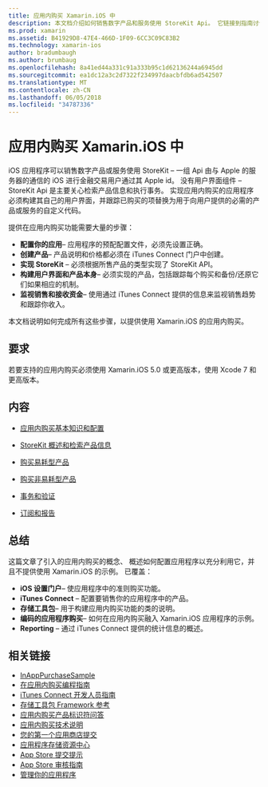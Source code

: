 ```yaml
---
title: 应用内购买 Xamarin.iOS 中
description: 本文档介绍如何销售数字产品和服务使用 StoreKit Api。 它链接到指南讨论了配置、 耗材、 非耗材产品、 事务、 订阅和的详细信息。
ms.prod: xamarin
ms.assetid: B41929D8-47E4-466D-1F09-6CC3C09C83B2
ms.technology: xamarin-ios
author: bradumbaugh
ms.author: brumbaug
ms.openlocfilehash: 8a41ed44a331c91a333b95c1d62136244a6945dd
ms.sourcegitcommit: ea1dc12a3c2d7322f234997daacbfdb6ad542507
ms.translationtype: MT
ms.contentlocale: zh-CN
ms.lasthandoff: 06/05/2018
ms.locfileid: "34787336"
---
```

# <a name="in-app-purchasing-in-xamarinios"></a>应用内购买 Xamarin.iOS 中

iOS 应用程序可以销售数字产品或服务使用 StoreKit – 一组 Api 由与 Apple 的服务器的通信的 iOS 进行金融交易用户通过其 Apple id。 没有用户界面组件 – StoreKit Api 是主要关心检索产品信息和执行事务。 实现应用内购买的应用程序必须构建其自己的用户界面，并跟踪已购买的项替换为用于向用户提供的必需的产品或服务的自定义代码。

提供在应用内购买功能需要大量的步骤：

-  **配置你的应用**– 应用程序的预配配置文件，必须先设置正确。
-  **创建产品**– 产品说明和价格都必须在 iTunes Connect 门户中创建。
-  **实现 StoreKit** – 必须根据所售产品的类型实现了 StoreKit API。
-  **构建用户界面和产品本身**– 必须实现的产品，包括跟踪每个购买和备份/还原它们如果相应的机制。
-  **监视销售和接收资金**– 使用通过 iTunes Connect 提供的信息来监视销售趋势和跟踪你收入。

本文档说明如何完成所有这些步骤，以提供使用 Xamarin.iOS 的应用内购买。

## <a name="requirements"></a>要求

若要支持的应用内购买必须使用 Xamarin.iOS 5.0 或更高版本，使用 Xcode 7 和更高版本。

## <a name="contents"></a>内容

 * [应用内购买基本知识和配置](~/ios/platform/in-app-purchasing/in-app-purchase-basics-and-configuration.md)

 * [StoreKit 概述和检索产品信息](~/ios/platform/in-app-purchasing/store-kit-overview-and-retreiving-product-information.md)

 * [购买易耗型产品](~/ios/platform/in-app-purchasing/purchasing-consumable-products.md)

 * [购买非易耗型产品](~/ios/platform/in-app-purchasing/purchasing-non-consumable-products.md)

 * [事务和验证](~/ios/platform/in-app-purchasing/transactions-and-verification.md)

 * [订阅和报告](~/ios/platform/in-app-purchasing/subscriptions-and-reporting.md)

## <a name="summary"></a>总结

这篇文章了引入的应用内购买的概念、 概述如何配置应用程序以充分利用它，并且不提供使用 Xamarin.iOS 的示例。 已覆盖：

-  **iOS 设置门户**– 使应用程序中的准则购买功能。
-  **iTunes Connect** – 配置要销售你的应用程序中的产品。
-  **存储工具包**– 用于构建应用内购买功能的类的说明。
-  **编码的应用程序购买**– 如何在应用内购买融入 Xamarin.iOS 应用程序的示例。
-  **Reporting** – 通过 iTunes Connect 提供的统计信息的概述。


## <a name="related-links"></a>相关链接

- [InAppPurchaseSample](https://developer.xamarin.com/samples/StoreKit/)
- [在应用内购买编程指南](https://developer.apple.com/library/ios/documentation/NetworkingInternet/Conceptual/StoreKitGuide/Introduction.html)
- [iTunes Connect 开发人员指南](https://developer.apple.com/library/ios/documentation/LanguagesUtilities/Conceptual/iTunesConnect_Guide/iTunesConnect_Guide.pdf)
- [存储工具包 Framework 参考](https://developer.apple.com/library/ios/documentation/StoreKit/Reference/StoreKit_Collection/StoreKit_Collection.pdf)
- [应用内购买产品标识符问答](https://developer.apple.com/library/ios/#qa/qa1329/_index.html)
- [应用内购买技术说明](https://developer.apple.com/library/ios/#technotes/tn2259/_index.html)
- [您的第一个应用商店提交](https://developer.apple.com/library/ios/documentation/IDEs/Conceptual/AppDistributionGuide/Introduction/Introduction.html)
- [应用程序存储资源中心](https://developer.apple.com/appstore/index.html)
- [App Store 提交提示](https://developer.apple.com/appstore/resources/submission/tips.html)
- [App Store 审核指南](https://developer.apple.com/appstore/resources/approval/guidelines.html)
- [管理你的应用程序](https://developer.apple.com/appstore/resources/managing/index.html)
